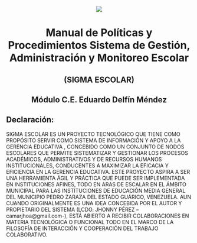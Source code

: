<center>
   <a href="http:/cbitzaraza.com.ve/"><img src="https://i.pinimg.com/474x/aa/7a/1c/aa7a1ccaf2bfbca53eb46f9c3f8d8388.jpg" /></a>
</center>

<center> <h1>Manual de Políticas y Procedimientos Sistema de Gestión, Administración y Monitoreo Escolar</h1> </center>

<center> <h2> (SIGMA ESCOLAR)</h2> </center>
<center> <h2> Módulo C.E. Eduardo Delfín Méndez</h2> </center>

## Declaración:

 SIGMA ESCOLAR ES UN PROYECTO TECNOLÓGICO QUE TIENE COMO PROPÓSITO SERVIR COMO SISTEMA DE INFORMACIÓN Y APOYO A LA GERENCIA EDUCATIVA , CONCEBIDO COMO UN CONJUNTO DE NODOS ESCOLARES QUE PERMITE SISTEMATIZAR Y GESTIONAR LOS PROCESOS ACADÉMICOS, ADMINISTRATIVOS Y DE RECURSOS HUMANOS INSTITUCIONALES, CONDUCENTES A MAXIMIZAR LA EFICACIA Y EFICIENCIA EN LA GERENCIA EDUCATIVA.
ESTE PROYECTO ASPIRA A SER UNA HERRAMIENTA ÁGIL Y PRÁCTICA QUE PUEDE SER IMPLEMENTADA EN INSTITUCIONES AFINES, TODO EN ARAS DE ESCALAR EN EL ÁMBITO MUNICIPAL  PARA LAS INSTITUCIONES DE EDUCACIÓN MEDIA GENERAL DEL MUNICIPIO PEDRO ZARAZA DEL ESTADO GUÁRICO, VENEZUELA. AUN CUANDO ORIGINALMENTE ES UNA IDEA CONCEBIDA POR EL AUTOR Y PROPIETARIO DEL SISTEMA (LCDO. JHONNY PÉREZ –camarjhoa@gmail.com-), ESTÁ ABIERTO A RECIBIR COLABORACIONES EN MATERIA  TECNOLÓGICA O FUNCIONAL TODO EN EL MARCO DE LA FILOSOFÍA DE INTERACCIÓN Y COOPERACIÓN DEL TRABAJO COLABORATIVO.



